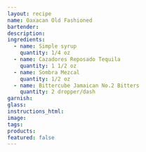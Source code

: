 ```yaml
---
layout: recipe
name: Oaxacan Old Fashioned
bartender:
description:
ingredients:
  - name: Simple syrup
    quantity: 1/4 oz
  - name: Cazadores Reposado Tequila
    quantity: 1 1/2 oz
  - name: Sombra Mezcal
    quantity: 1/2 oz
  - name: Bittercube Jamaican No.2 Bitters
    quantity: 2 dropper/dash
garnish:
glass:
instructions_html:
image:
tags:
products:
featured: false
---
```



